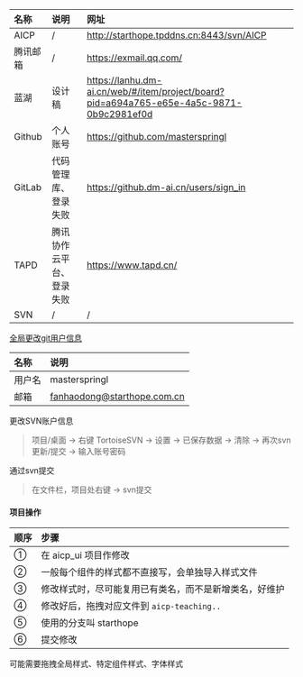 
名称 | 说明 | 网址
:- | :- | :-
AICP | / | http://starthope.tpddns.cn:8443/svn/AICP
腾讯邮箱 | / | https://exmail.qq.com/
蓝湖 | 设计稿 | https://lanhu.dm-ai.cn/web/#/item/project/board?pid=a694a765-e65e-4a5c-9871-0b9c2981ef0d
Github | 个人账号 | https://github.com/masterspringl
GitLab | 代码管理库、登录失败 | https://github.dm-ai.cn/users/sign_in
TAPD | 腾讯协作云平台、登录失败 | https://www.tapd.cn/
SVN | / | /

[全局更改git用户信息](https://github.com/SpringLoach/origin-2021/blob/main/git/Git速查.md#提交操作者信息)    

名称 | 说明
:- | :- 
用户名 | masterspringl
邮箱 | fanhaodong@starthope.com.cn

更改SVN账户信息  
> 项目/桌面 → 右键 TortoiseSVN → 设置 → 已保存数据 → 清除 → 再次svn更新/提交 → 输入账号密码  

通过svn提交 
> 在文件栏，项目处右键 → svn提交  

#### 项目操作  

顺序 | 步骤 
:- | :- 
① | 在 aicp_ui 项目作修改  
② | 一般每个组件的样式都不直接写，会单独导入样式文件
③ | 修改样式时，尽可能复用已有类名，而不是新增类名，好维护 
④ | 修改好后，拖拽对应文件到 `aicp-teaching..`
⑤ | 使用的分支叫 starthope
⑥ | 提交修改  

可能需要拖拽全局样式、特定组件样式、字体样式  
